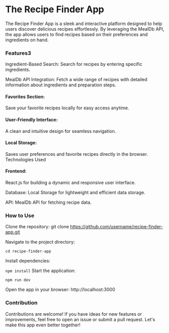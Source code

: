 # The Recipe Finder App

The Recipe Finder App is a sleek and interactive platform designed to help users discover delicious recipes effortlessly.
By leveraging the MealDb API, the app allows users to find recipes based on their preferences and ingredients on hand.

### Features3
Ingredient-Based Search: Search for recipes by entering specific ingredients.

MealDb API Integration: Fetch a wide range of recipes with detailed information about ingredients and preparation steps.

#### Favorites Section:
Save your favorite recipes locally for easy access anytime.

#### User-Friendly Interface:
A clean and intuitive design for seamless navigation.

#### Local Storage: 
Saves user preferences and favorite recipes directly in the browser.
Technologies Used

#### Frontend:
React.js for building a dynamic and responsive user interface.

Database: Local Storage for lightweight and efficient data storage.

API: MealDb API for fetching recipe data.

### How to Use 

Clone the repository:
git clone https://github.com/username/recipe-finder-app.git

Navigate to the project directory:

`cd recipe-finder-app`

Install dependencies:

`npm install`
Start the application:

`npm run dev`

Open the app in your browser:
http://localhost:3000

### Contribution 
Contributions are welcome! If you have ideas for new features or improvements, feel free to open an issue or submit a pull request. Let's make this app even better together!
